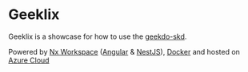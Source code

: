 # Geeklix

Geeklix is a showcase for how to use the [geekdo-skd](https://www.npmjs.com/package/geekdo-sdk).

Powered by [Nx Workspace](https://nx.dev/) ([Angular](https://angular.io/) & [NestJS](https://nestjs.com/)), [Docker](https://www.docker.com/) and hosted on [Azure Cloud](https://azure.microsoft.com/)

